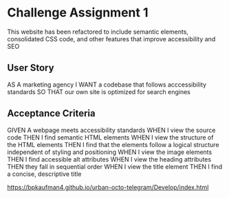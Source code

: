 # Challenge Assignment 1

This website has been refactored to include semantic elements, consolidated CSS code, and other features that improve accessibility and SEO

## User Story

AS A marketing agency
I WANT a codebase that follows acccessibility standards
SO THAT our own site is optimized for search engines

## Acceptance Criteria

GIVEN A webpage meets accessibility standards
WHEN I view the source code
THEN I find semantic HTML elements
WHEN I view the structure of the HTML elements
THEN I find that the elements follow a logical structure independent of styling and positioning
WHEN I view the image elements
THEN I find accessible alt attributes
WHEN I view the heading attributes
THEN they fall in sequential order
WHEN I view the title element
THEN I find a concise, descriptive title

https://bpkaufman4.github.io/urban-octo-telegram/Develop/index.html
